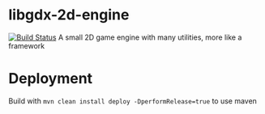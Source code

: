 # libgdx-2d-engine

[![Build Status](https://travis-ci.org/JuKu/libgdx-2d-engine.svg?branch=master)](https://travis-ci.org/JuKu/libgdx-2d-engine) 
A small 2D game engine with many utilities, more like a framework

# Deployment
Build with `mvn clean install deploy -DperformRelease=true` to use maven